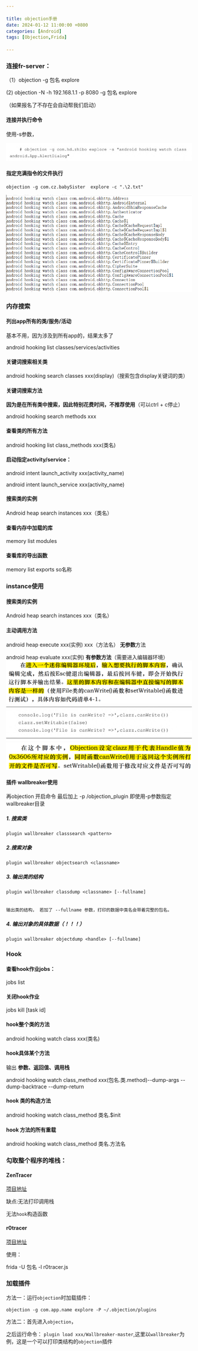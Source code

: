 ```yaml
---

title: objection手册
date: 2024-01-12 11:00:00 +0800
categories: [Android]
tags: [Objection,Frida]

---
```

### 连接fr-server：

（1）objection -g 包名 explore

   (2)  objection -N -h 192.168.1.1 -p 8080 -g 包名 explore

（如果报名了不存在会自动帮我们启动）

#### 连接并执行命令

使用-s参数，

![1699193193614](/assets/image/2024-01-12-objection手册/1699193193614.png)

#### 指定充满指令的文件执行

```shell
objection -g com.cz.babySister  explore -c ".\2.txt"
```

![1699270132281](/assets/image/2024-01-12-objection手册/1699270132281.png)

### 内存搜索



#### 列出app所有的类/服务/活动

基本不用，因为涉及到所有app的，结果太多了

android hooking list classes/services/activities

#### 关键词搜索相关类

android hooking search  classes xxx(display)（搜索包含display关键词的类）

#### 关键词搜索方法

**因为是在所有类中搜索，因此特别花费时间，不推荐使用**（可以ctrl + c停止）

android hooking search methods xxx

#### 查看类的所有方法

android hooking list class_methods xxx(类名)

####  启动指定activity/service：

android intent launch_activity  xxx(activity_name)

android intent launch_service  xxx(activity_name)

#### 搜索类的实例

Android heap search instances xxx（类名）



#### 查看内存中加载的库 

memory list modules 

#### 查看库的导出函数 

memory list exports so名称 




### instance使用

#### 搜索类的实例

Android heap search instances xxx（类名）

#### 主动调用方法

android heap execute  xxx(实例) xxx（方法名）    **无参数**方法

android heap evaluate xxx(实例)                                **有参数方法**（需要进入编辑器环境）![1699188192004](/assets/image/2024-01-12-objection手册/1699188192004.png)![1699188234514](/assets/image/2024-01-12-objection手册/1699188234514.png)![1699188224744](/assets/image/2024-01-12-objection手册/1699188224744.png)



####  插件 wallbreaker使用

再objection 开启命令 最后加上 -p /objection_plugin 即使用-p参数指定 wallbreaker目录

##### 1. 搜索类

```
plugin wallbreaker classsearch <pattern>
```

##### 2.搜索对象

```
plugin wallbreaker objectsearch <classname>
```

##### 3. 输出类的结构

```
plugin wallbreaker classdump <classname> [--fullname]

 
输出类的结构， 若加了 --fullname 参数，打印的数据中类名会带着完整的包名。
```

##### 4. 输出对象的具体数据（！！！）

```
plugin wallbreaker objectdump <handle> [--fullname]
```
### Hook

#### 查看hook作业jobs：

jobs list

#### 关闭hook作业

jobs kill [task id]

#### hook整个类的方法

android hooking watch class xxx(类名)

#### hook具体某个方法

输出 **参数、返回值、调用栈** 

android hooking watch class_method xxx(包名.类.method)--dump-args --dump-backtrace --dump-return 

#### hook 类的构造方法 

android hooking watch class_method 类名.$init 

#### hook 方法的所有重载 

android hooking watch class_method 类名.方法名 



### 勾取整个程序的堆栈：

#### ZenTracer

 [项目地址](https://github.com/hluwa/ZenTracer) 

缺点:无法打印调用栈

无法`hook`构造函数

#### r0tracer

 [项目地址](https://github.com/r0ysue/r0tracer) 

使用：

frida -U 包名 -l r0tracer.js



### 加载插件

方法一：运行`objection`时加载插件：

`objection -g com.app.name explore -P ~/.objection/plugins`  

方法二：首先进入`objection`，

之后运行命令： `plugin load xxx/Wallbreaker-master`,这里以`wallbreaker`为例，这是一个可以打印类结构的`objection`插件




